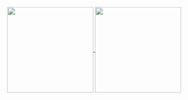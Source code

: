 <a href="https://github.com/bangyen">
  <img height=200 align="center" src="https://github-readme-stats.vercel.app/api?username=bangyen&hide_rank=true&show_icons=true" />
</a>
<a href="https://github.com/bangyen">
  <img height=200 align="center" src="https://github-readme-stats.vercel.app/api/top-langs?username=bangyen&layout=compact&hide=html" />
</a>

<!--
**bangyen/bangyen** is a ✨ _special_ ✨ repository because its `README.md` (this file) appears on your GitHub profile.

Here are some ideas to get you started:

- 🔭 I’m currently working on ...
- 🌱 I’m currently learning ...
- 👯 I’m looking to collaborate on ...
- 🤔 I’m looking for help with ...
- 💬 Ask me about ...
- 📫 How to reach me: ...
- 😄 Pronouns: ...
- ⚡ Fun fact: ...
-->
